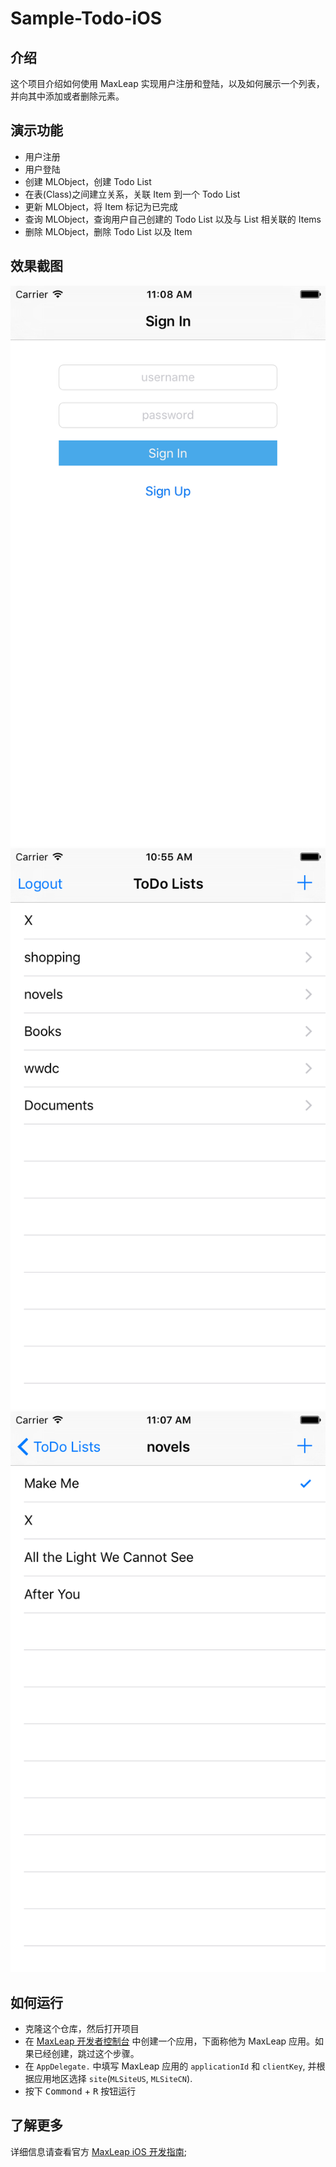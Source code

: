 # Sample-Todo-iOS

## 介绍

这个项目介绍如何使用 MaxLeap 实现用户注册和登陆，以及如何展示一个列表，并向其中添加或者删除元素。

## 演示功能

- 用户注册
- 用户登陆
- 创建 MLObject，创建 Todo List
- 在表(Class)之间建立关系，关联 Item 到一个 Todo List
- 更新 MLObject，将 Item 标记为已完成
- 查询 MLObject，查询用户自己创建的 Todo List 以及与 List 相关联的 Items
- 删除 MLObject，删除 Todo List 以及 Item

## 效果截图

![](docs/images/1.png)
![](docs/images/2.png)
![](docs/images/3.png)

## 如何运行

- 克隆这个仓库，然后打开项目
- 在 [MaxLeap 开发者控制台](https://maxleap.cn) 中创建一个应用，下面称他为 MaxLeap 应用。如果已经创建，跳过这个步骤。
- 在 `AppDelegate.` 中填写 MaxLeap 应用的 `applicationId` 和 `clientKey`, 并根据应用地区选择 `site`(`MLSiteUS`, `MLSiteCN`).
- 按下 <kbd>Commond</kbd> + <kbd>R</kbd> 按钮运行

## 了解更多

详细信息请查看官方 [MaxLeap iOS 开发指南](https://maxleap.cn/zh_cn/guide/devguide/ios.html);
